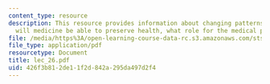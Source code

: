 ```yaml
---
content_type: resource
description: This resource provides information about changing patterns of disease,
  will medicine be able to preserve health, what role for the medical profession?
file: /media/https%3A/open-learning-course-data-rc.s3.amazonaws.com/sts-005-disease-and-society-in-america-fall-2005/426f3b812de11f2d842a295da497d2f4_lec_26.pdf
file_type: application/pdf
resourcetype: Document
title: lec_26.pdf
uid: 426f3b81-2de1-1f2d-842a-295da497d2f4
---
```

